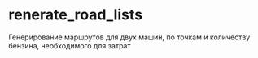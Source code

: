 # renerate_road_lists
Генерирование маршрутов для двух машин, по точкам и количеству бензина, необходимого для затрат
